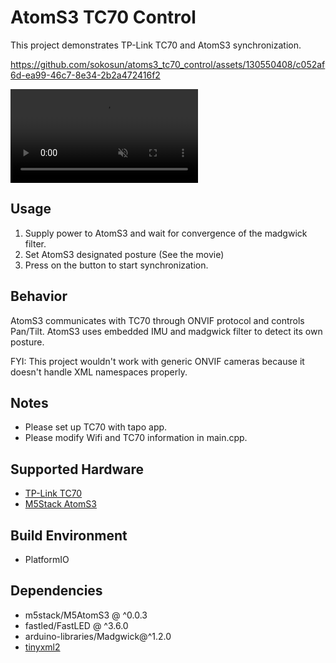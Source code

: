 # AtomS3 TC70 Control

This project demonstrates TP-Link TC70 and AtomS3 synchronization.

https://github.com/sokosun/atoms3_tc70_control/assets/130550408/c052af6d-ea99-46c7-8e34-2b2a472416f2

<div><video controls src="./onvif_sync.mp4" muted="false"></video></div>

## Usage

1. Supply power to AtomS3 and wait for convergence of the madgwick filter.
2. Set AtomS3 designated posture (See the movie)
3. Press on the button to start synchronization.

## Behavior

AtomS3 communicates with TC70 through ONVIF protocol and controls Pan/Tilt. AtomS3 uses embedded IMU and madgwick filter to detect its own posture.

FYI: This project wouldn't work with generic ONVIF cameras because it doesn't handle XML namespaces properly.

## Notes

* Please set up TC70 with tapo app.
* Please modify Wifi and TC70 information in main.cpp.

## Supported Hardware

* [TP-Link TC70](https://www.tp-link.com/en/home-networking/cloud-camera/tc70/)
* [M5Stack AtomS3](https://docs.m5stack.com/en/core/AtomS3)

## Build Environment

* PlatformIO

## Dependencies

* m5stack/M5AtomS3 @ ^0.0.3
* fastled/FastLED @ ^3.6.0
* arduino-libraries/Madgwick@^1.2.0
* [tinyxml2](https://github.com/leethomason/tinyxml2.git)
